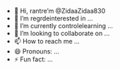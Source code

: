 - 👋 Hi, rantre’m @ZidaaZidaa830
- 👀 I’m regrdeinterested in ...
- 🌱 I’m currently controlelearning ...
- 💞️ I’m looking to collaborate on ...
- 📫 How to reach me ...
- 😄 Pronouns: ...
- ⚡ Fun fact: ...

<!---
ZidaaZidaa830/ZidaaZidaa830 is a ✨ special ✨ repository because its `README.md` (this file) appears on your GitHub profile.
You can click the Preview link to take a look at your changes.
--->
